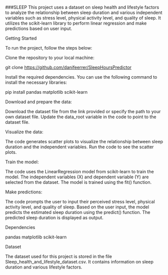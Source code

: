 ###SLEEP
This project uses a dataset on sleep health and lifestyle factors to analyze the relationship between sleep duration and various independent variables such as stress level, physical activity level, and quality of sleep. It utilizes the scikit-learn library to perform linear regression and make predictions based on user input.

Getting Started

To run the project, follow the steps below:

Clone the repository to your local machine:

git clone https://github.com/danifeerrer/SleepHoursPredictor
        
Install the required dependencies. You can use the following command to install the necessary libraries:

pip install pandas matplotlib scikit-learn

Download and prepare the data:

Download the dataset file from the link provided or specify the path to your own dataset file.
Update the data_root variable in the code to point to the dataset file.

Visualize the data:

The code generates scatter plots to visualize the relationship between sleep duration and the independent variables.
Run the code to see the scatter plots.

Train the model:

The code uses the LinearRegression model from scikit-learn to train the model.
The independent variables (X) and dependent variable (Y) are selected from the dataset.
The model is trained using the fit() function.

Make predictions:

The code prompts the user to input their perceived stress level, physical activity level, and quality of sleep.
Based on the user input, the model predicts the estimated sleep duration using the predict() function.
The predicted sleep duration is displayed as output.

Dependencies
        
pandas
matplotlib
scikit-learn

        
Dataset
        
The dataset used for this project is stored in the file Sleep_health_and_lifestyle_dataset.csv. It contains information on sleep duration and various lifestyle factors.
